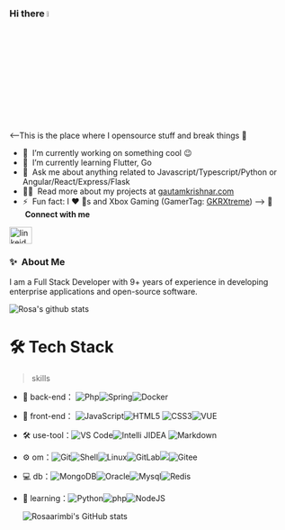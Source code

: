 ### Hi there <a href="https://www.gautamkrishnar.com/"><img src="https://media.giphy.com/media/hvRJCLFzcasrR4ia7z/giphy.gif" width="5%"></a>
<--This is the place where I opensource stuff and break things :rofl:

- 🔭 &nbsp;I’m currently working on something cool :wink:
- 🌱 &nbsp;I’m currently learning Flutter, Go
- 💬 &nbsp;Ask me about anything related to Javascript/Typescript/Python or Angular/React/Express/Flask
- 👨‍💻 &nbsp;Read more about my projects at [gautamkrishnar.com](https://www.gautamkrishnar.com/#portfolio)
- ⚡ &nbsp;Fun fact: I :heart: :dog:s and Xbox Gaming (GamerTag: [GKRXtreme](https://account.xbox.com/en-us/profile?gamertag=GKRXtreme))
-->
🔗 &nbsp;**Connect with me**
<p align="left">
<a href="https://www.linkedin.com/in/rosa-arimbi/" target="blank"><img align="center" src="https://raw.githubusercontent.com/rahuldkjain/github-profile-readme-generator/master/src/images/icons/Social/linked-in-alt.svg" alt="linkeid" height="30" width="40" /></a>

### ✨&nbsp; About Me

I am a Full Stack Developer with 9+ years of experience in developing enterprise applications and open-source software.
  
![Rosa's github stats](https://github-readme-stats.vercel.app/api?username=rosaarimbi&show_icons=true&theme=dracula&hide=stars,issues)
  
  
  
# 🛠 Tech Stack

> skills

- 🔭 back-end： ![Php](https://img.shields.io/badge/-Java-gray?style=flat-circle&logo=java)![Spring](https://img.shields.io/badge/-Spring-green?style=flat-circle&logo=spring)![Docker](https://img.shields.io/badge/-Docker-blue?style=flat-circle&logo=Docker)

- 👯 front-end： ![JavaScript](https://img.shields.io/badge/-JavaScript-yellow?style=flat-circle&logo=javascript)![HTML5](https://img.shields.io/badge/-HTML5-yellow?style=flat-circle&logo=html5) ![CSS3](https://img.shields.io/badge/-CSS3-yellow?style=flat-circle&logo=css3)![VUE](https://img.shields.io/badge/-VUE-blue?style=flat-circle&logo=VUE)

- :hammer_and_wrench: use-tool：![VS Code](https://img.shields.io/badge/-VSCode-blue?style=flat-circle&logo=VSCode)![Intelli JIDEA](https://img.shields.io/badge/-IntelliJIDEA-black?style=flat-circle&logo=IntelliJIDEA) ![Markdown](https://img.shields.io/badge/-Markdown-black?style=flat-circle&logo=markdown)

- ⚙️ om：![Git](https://img.shields.io/badge/-Git-yellow?style=flat-circle&logo=git)![Shell](https://img.shields.io/badge/-Shell-red?style=flat-circle&logo=shell)![Linux](https://img.shields.io/badge/-Linux-gray?style=flat-circle&logo=Linux)![GitLab](https://img.shields.io/badge/-GitLab-orange?style=flat-circle&logo=GitLab)![](https://img.shields.io/badge/-GitHub-black?style=flat-circle&logo=GitHub)![Gitee](https://img.shields.io/badge/-Gitee-red?style=flat-circle&logo=Gitee)

- 💻 db：![MongoDB](https://img.shields.io/badge/-MongoDB-blue?style=flat-circle&logo=MongoDB)![Oracle](https://img.shields.io/badge/-Oracle-red?style=flat-circle&logo=Oracle)![Mysql](https://img.shields.io/badge/-Mysql-white?style=flat-circle&logo=mysql)![Redis](https://img.shields.io/badge/-Redis-green?style=flat-circle&logo=Redis)

- 🌱 learning：![Python](https://img.shields.io/badge/-Python-yellow?style=flat-circle&logo=Python)![php](https://img.shields.io/badge/-php-green?style=flat-circle&logo=php)![NodeJS](https://img.shields.io/badge/-NodeJS-green?style=flat-circle&logo=Nodejs)
  
  ![Rosaarimbi's GitHub stats](https://github-readme-stats.vercel.app/api/?username=rosaarimbi&show_icons=true&title_color=fff&icon_color=79ff97&text_color=9f9f9f&bg_color=151515)

